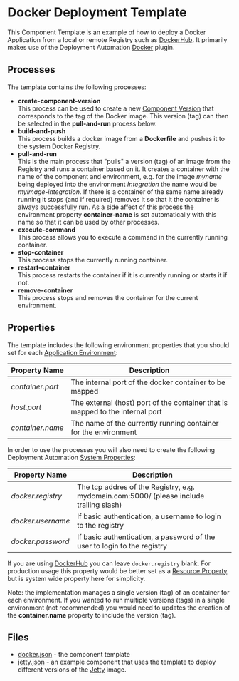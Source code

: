 # Docker Deployment Template

This Component Template is an example of how to deploy a Docker Application from a local or remote Registry such as
[DockerHub](https://hub.docker.com/). 
It primarily makes use of the Deployment Automation 
[Docker](http://help.serena.com/doc_center/sra/ver6_3/SDA_Plugin_Index/sra_plug_docker.html#dockerplug) plugin.

Processes
---------

The template contains the following processes:

 - **create-component-version**  
   This process can be used to create a new [Component Version](http://help.serena.com/doc_center/sra/ver6_3/sda_help/ConcCompVer.html#concept651)
   that corresponds to the tag of the Docker image. This version (tag) can then be selected in the **pull-and-run** 
   process below.  
 - **build-and-push**  
   This process builds a docker image from a **Dockerfile** and pushes it to the system Docker Registry. 
 - **pull-and-run**  
   This is the main process that "pulls" a version (tag)  of an image from the Registry and runs a container based on it.
   It creates a container with the name of the component and environment, e.g. for the image *myname* being deployed
   into the environment *Integration* the name would be *myimage-integration*. If
   there is a container of the same name already running it stops (and if required) removes it so that it the container
   is always successfully run. As a side affect of this process the environment property **container-name** is set automatically
   with this name so that it can be used by other processes.    
 - **execute-command**  
   This process allows you to execute a command in the currently running container.   
 - **stop-container**  
   This process stops the currently running container.  
 - **restart-container**  
   This process restarts the container if it is currently running or starts it if not.  
 - **remove-container**  
   This process stops and removes the container for the current environment.  

Properties
----------

The template includes the following environment properties that you should set for each [Application
Environment](http://help.serena.com/doc_center/sra/ver6_3/sda_help/sra_ui_appenvs.html#srauienv):

Property Name                             | Description
------------------------------------------|----------------------------------------------------------------------
*container.port*                          | The internal port of the docker container to be mapped
*host.port*                               | The external (host) port of the container that is mapped to the internal port
*container.name*                          | The name of the currently running container for the environment

In order to use the processes you will also need to create the following Deployment Automation 
[System Properties](http://help.serena.com/doc_center/sra/ver6_3/sda_help/sra_adm_sys_properties.html):

Property Name                             | Description
------------------------------------------|----------------------------------------------------------------------
*docker.registry*                         | The tcp addres of the Registry, e.g. mydomain.com:5000/ (please include trailing slash)
*docker.username*                         | If basic authentication, a username to login to the registry
*docker.password*                         | If basic authentication, a password of the user to login to the registry

If you are using [DockerHub](https://hub.docker.com/) you can leave `docker.registry` blank. For production usage this 
property would be better set as a [Resource Property](http://help.serena.com/doc_center/sra/ver6_3/sda_help/sra_resource_props.html#sraresourceprops)
 but is system wide property here for simplicity. 
 
Note: the implementation manages a single version (tag) of an container for each environment. If you wanted to
run multiple versions (tags) in a single environment (not recommended) you would need to updates the creation of 
the **container.name** property to include the version (tag).

Files
-----

 - [docker.json](docker.json)  - the component template
 - [jetty.json](jetty.json) - an example component that uses the template to deploy different versions of the [Jetty](https://hub.docker.com/_/jetty) image.

